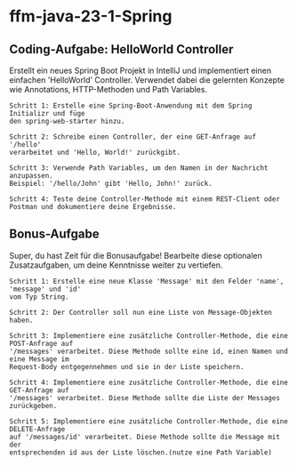 # ffm-java-23-1-Spring

## Coding-Aufgabe: HelloWorld Controller

Erstellt ein neues Spring Boot Projekt in IntelliJ und implementiert einen einfachen 'HelloWorld' Controller.
Verwendet dabei die gelernten Konzepte wie Annotations, HTTP-Methoden und Path Variables.


    Schritt 1: Erstelle eine Spring-Boot-Anwendung mit dem Spring Initializr und füge
    den spring-web-starter hinzu.

    Schritt 2: Schreibe einen Controller, der eine GET-Anfrage auf '/hello'
    verarbeitet und 'Hello, World!' zurückgibt.

    Schritt 3: Verwende Path Variables, um den Namen in der Nachricht anzupassen.
    Beispiel: '/hello/John' gibt 'Hello, John!' zurück.

    Schritt 4: Teste deine Controller-Methode mit einem REST-Client oder
    Postman und dokumentiere deine Ergebnisse.


## Bonus-Aufgabe

Super, du hast Zeit für die Bonusaufgabe! Bearbeite diese optionalen Zusatzaufgaben, um deine Kenntnisse weiter zu vertiefen.


    Schritt 1: Erstelle eine neue Klasse 'Message' mit den Felder 'name', 'message' und 'id'
    vom Typ String.

    Schritt 2: Der Controller soll nun eine Liste von Message-Objekten haben.

    Schritt 3: Implementiere eine zusätzliche Controller-Methode, die eine POST-Anfrage auf
    '/messages' verarbeitet. Diese Methode sollte eine id, einen Namen und eine Message im
    Request-Body entgegennehmen und sie in der Liste speichern.

    Schritt 4: Implementiere eine zusätzliche Controller-Methode, die eine GET-Anfrage auf
    '/messages' verarbeitet. Diese Methode sollte die Liste der Messages zurückgeben.

    Schritt 5: Implementiere eine zusätzliche Controller-Methode, die eine DELETE-Anfrage
    auf '/messages/id' verarbeitet. Diese Methode sollte die Message mit der
    entsprechenden id aus der Liste löschen.(nutze eine Path Variable)

